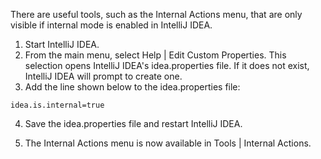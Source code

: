 [//]: # (title: Enabling Internal Mode)

<!-- Copyright 2000-2022 JetBrains s.r.o. and other contributors. Use of this source code is governed by the Apache 2.0 license that can be found in the LICENSE file. -->

There are useful tools, such as the Internal Actions menu, that are only visible if internal mode is enabled in IntelliJ IDEA.

<procedure title="Configuring Internal Mode">

1. Start IntelliJ IDEA.
2. From the main menu, select <menupath>Help | Edit Custom Properties</menupath>.
  This selection opens IntelliJ IDEA's <path>idea.properties</path> file.
  If it does not exist, IntelliJ IDEA will prompt to create one.
3. Add the line shown below to the <path>idea.properties</path> file:

```properties
idea.is.internal=true
```
4. Save the <path>idea.properties</path> file and restart IntelliJ IDEA.

5. The Internal Actions menu is now available in <menupath>Tools | Internal Actions</menupath>.

</procedure>
